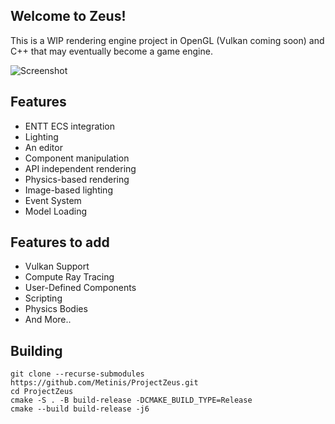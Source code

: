 ## Welcome to Zeus!

This is a WIP rendering engine project in OpenGL (Vulkan coming soon) and C++ that may eventually become a game engine.

![Screenshot](/Screenshot3.png)

## Features

- ENTT ECS integration
- Lighting
- An editor
- Component manipulation
- API independent rendering
- Physics-based rendering
- Image-based lighting
- Event System
- Model Loading


## Features to add


- Vulkan Support
- Compute Ray Tracing
- User-Defined Components
- Scripting
- Physics Bodies
- And More..

## Building
    git clone --recurse-submodules https://github.com/Metinis/ProjectZeus.git
    cd ProjectZeus
    cmake -S . -B build-release -DCMAKE_BUILD_TYPE=Release
    cmake --build build-release -j6
